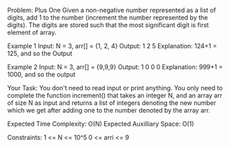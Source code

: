 Problem: Plus One
Given a non-negative number represented as a list of digits, add 1 to the number (increment the number represented by the digits). The digits are stored such that the most significant digit is first element of array.

Example 1
Input: N = 3, arr[] = {1, 2, 4}
Output: 1 2 5
Explanation: 124+1 = 125, and so the Output

Example 2
Input: N = 3, arr[] = {9,9,9}
Output: 1 0 0 0
Explanation: 999+1 = 1000, and so the output

Your Task:
You don't need to read input or print anything. You only need to complete the function increment() that takes an integer N, and an array arr of size N as input and returns a list of integers denoting the new number which we get after adding one to the number denoted by the array arr.

Expected Time Complexity:  O(N)
Expected Auxilliary Space: O(1)
 
Constraints:
1 <= N <= 10^5
0 <= arri <= 9